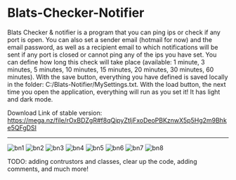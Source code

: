 # Blats-Checker-Notifier

Blats Checker & notifier is a program that you can ping ips or check if any port is open. You can also set a sender email (hotmail for now) and the email password, as well as a recipient email to which notifications will be sent if any port is closed or cannot ping any of the ips you have set. You can define how long this check will take place (available: 1 minute, 3 minutes, 5 minutes, 10 minutes, 15 minutes, 20 minutes, 30 minutes, 60 minutes). With the save button, everything you have defined is saved locally in the folder: C:/Blats-Notifier/MySettings.txt. With the load button, the next time you open the application, everything will run as you set it! It has light and dark mode.

Download Link of stable version: https://mega.nz/file/rOxBDZgR#f8qQipyZtljFxoDeoPBKznwX5p5Hg2m9Bhke5QFgDSI

--------------------------------------------------------------------------------------------------------------------------------------------------------------------------------------------------------------------------------------------------------------------------------------------------------------------------------------------------



![bn1](https://user-images.githubusercontent.com/66378565/181340559-b34e7a1e-47fc-4718-87d8-4a79f76a1f78.png)
![bn2](https://user-images.githubusercontent.com/66378565/181340567-a2e231f0-f542-409f-9ca6-5fa601021e71.png)
![bn3](https://user-images.githubusercontent.com/66378565/181340571-a3fecaf2-fde7-4263-8ac9-622f18e1ecd2.png)
![bn4](https://user-images.githubusercontent.com/66378565/181340573-ead92503-28b5-4ec6-909e-f522e23fa658.png)
![bn5](https://user-images.githubusercontent.com/66378565/181340574-89e329a0-69d7-4382-b19a-c4cb6bd6f5ed.png)
![bn6](https://user-images.githubusercontent.com/66378565/181340575-236e192e-62f6-4f77-ad4a-fa0822cde0a9.png)
![bn7](https://user-images.githubusercontent.com/66378565/181340577-3632cfb6-082f-4960-a630-5c15d94c45b2.png)
![bn8](https://user-images.githubusercontent.com/66378565/181340580-cbd43f40-d51c-451d-8ba7-134e21f7e522.png)

TODO: adding contrustors and classes, clear up the code, adding comments, and much more!
